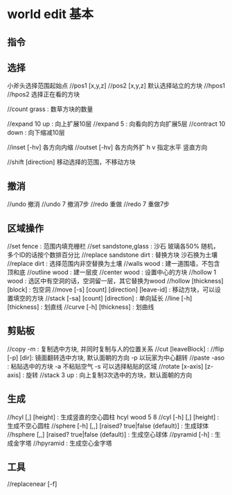 # world edit 基本

## 指令

## 选择
小斧头选择范围起始点
//pos1 [x,y,z]  //pos2 [x,y,z]  默认选择站立的方块
//hpos1  //hpos2  选择正在看的方块

//count grass : 数草方块的数量

//expand 10 up : 向上扩展10层
//expand 5 : 向看向的方向扩展5层
//contract 10 down : 向下缩减10层

//inset  [-hv] <amount>   各方向内缩
//outset [-hv] <amount>  各方向外扩   h v 指定水平 竖直方向

//shift <amount> [direction]  移动选择的范围，不移动方块

## 撤消
//undo  撤消
//undo 7  撤消7步
//redo  重做
//redo 7 重做7步

## 区域操作
//set fence : 范围内填充栅栏
//set sandstone,glass : 沙石 玻璃各50% 随机， 多个ID的话按个数排百分比
//replace sandstone dirt : 替换方块 沙石换为土壤
//replace dirt : 选择范围内非空替换为土壤
//walls wood : 建一道围墙，不包含顶和底
//outline wood : 建一层皮
//center wood : 设置中心的方块
//hollow 1 wood : 选区中有空洞的话，空洞留一层，其它替换为wood
//hollow 	[thickness] [block] : 包空洞
//move 	[-s] [count] [direction] [leave-id] : 移动方块，可以设置填空的方块
//stack 	[-sa] [count] [direction] : 单向延长
//line 	[-h] <block> [thickness] : 划直线
//curve 	[-h] <block> [thickness] : 划曲线


## 剪贴板
//copy -m : 复制选中方块, 并同时复制与人的位置关系
//cut [leaveBlock] : 
//flip [-p] [dir]: 镜面翻转选中方块, 默认面朝的方向  -p 以玩家为中心翻转
//paste -aso : 粘贴选中的方块 -a 不粘贴空气 -s 可以选择粘贴的区域
//rotate 	<y-axis> [x-axis] [z-axis] : 旋转
//stack 3 up : 向上复制3次选中的方块，默认面朝的方向

## 生成
//hcyl 	<block> <radius>[,<radius>] [height] : 生成竖直的空心圆柱  hcyl wood 5 8
//cyl 	[-h] <block> <radius>[,<radius>] [height] : 生成不空心圆柱
//sphere 	[-h] <block> <radius>[,<radius>,<radius>] [raised? true|false (default)] : 生成球体
//hsphere 	<block> <radius>[,<radius>,<radius>] [raised? true|false (default)] : 生成空心球体
//pyramid 	[-h] <block> <size> : 生成金字塔
//hpyramid 	<block> <size> : 生成空心金字塔

## 工具
//replacenear 	[-f] <size> <from-id> <to-id> 
